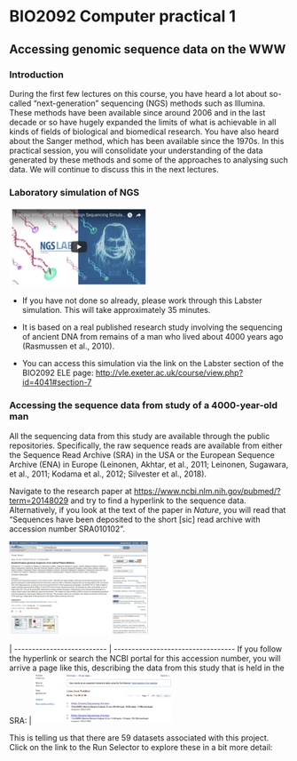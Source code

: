# BIO2092 Computer practical 1
## Accessing genomic sequence data on the WWW

### Introduction
During the first few lectures on this course, you have heard a lot about so-called “next-generation” sequencing (NGS)
methods such as Illumina. These methods have been available since around 2006 and in the last decade or so have hugely
expanded the limits of what is achievable in all kinds of fields of biological and biomedical research. You have also
heard about the Sanger method, which has been available since the 1970s.
In this practical session, you will consolidate your understanding of the data generated by these methods and some
of the approaches to analysing such data. We will continue to discuss this in the next lectures.


### Laboratory simulation of NGS 
<img src="labster.png" alt="alt text" width="250">

* If you have not done so already, please work through this Labster simulation. This will take approximately 35 minutes.

* It is based on a real published research study involving the sequencing of ancient DNA from remains of a man who lived about 4000 years ago (Rasmussen et al., 2010).

* You can access this simulation via the link on the Labster section of the BIO2092 ELE page: http://vle.exeter.ac.uk/course/view.php?id=4041#section-7

      
### Accessing the sequence data from study of a 4000-year-old man
All the sequencing data from this study are available through the public repositories. Specifically, the raw sequence reads are available from either the Sequence Read Archive (SRA) in the USA or the European Sequence Archive (ENA) in Europe (Leinonen, Akhtar, et al., 2011; Leinonen, Sugawara, et al., 2011; Kodama et al., 2012; Silvester et al., 2018).

Navigate to the research paper at https://www.ncbi.nlm.nih.gov/pubmed/?term=20148029 and try to find a hyperlink to the sequence data. Alternatively, if you look at the text of the paper in *Nature*, you will read that “Sequences have been deposited to the short [sic] read archive with accession number SRA010102”.

<img src="palaeo-eskimo-paper.JPG" alt="alt text" width="250">

 | 
-------------------------- | ----------------------------------
If you follow the hyperlink or search the NCBI portal for this accession number, you will arrive a page like this, describing the data from this study that is held in the SRA: | <img src="palaeo-eskimo-paper-sra.png" alt="alt text" width="250">

This is telling us that there are 59 datasets associated with this project. Click on the link to the Run Selector to explore these in a bit more detail:

